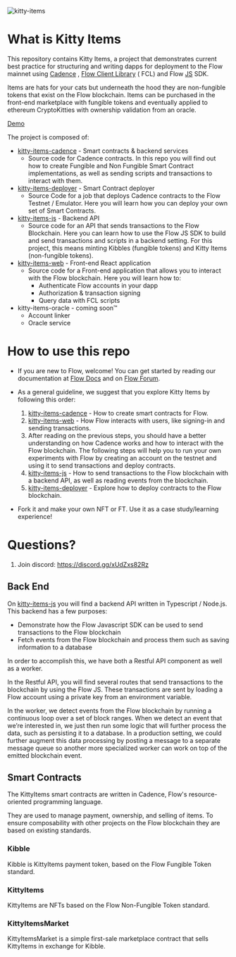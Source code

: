 ![kitty-items](https://user-images.githubusercontent.com/37638382/103047804-e0b7c080-4549-11eb-81a3-8abd8cb12809.png)

# What is Kitty Items

This repository contains Kitty Items, a project that demonstrates current best practice for structuring and writing
dapps for deployment to the Flow mainnet using  [Cadence](https://github.com/onflow/cadence)
, [Flow Client Library](https://github.com/onflow/flow-js-sdk/tree/master/packages/fclhttps://github.com/onflow/flow-js-sdk/tree/master/packages/fcl) (
FCL) and Flow [JS](https://github.com/onflow/flow-js-sdk) SDK.

Items are hats for your cats but underneath the hood they are non-fungible tokens that exist on the Flow blockchain.
Items can be purchased in the front-end marketplace with fungible tokens and eventually applied to ethereum
CryptoKitties with ownership validation from an oracle.

[Demo][dApp]

The project is composed of:

- [kitty-items-cadence][] - Smart contracts & backend services
    - Source code for Cadence contracts. In this repo you will find out how to create Fungible and Non Fungible Smart
      Contract implementations, as well as sending scripts and transactions to interact with them.
- [kitty-items-deployer][] - Smart Contract deployer
    - Source Code for a job that deploys Cadence contracts to the Flow Testnet / Emulator. Here you will learn how you
      can deploy your own set of Smart Contracts.
- [kitty-items-js][] - Backend API
    - Source code for an API that sends transactions to the Flow Blockchain. Here you can learn how to use the Flow JS
      SDK to build and send transactions and scripts in a backend setting. For this project, this means minting
      Kibbles (fungible tokens) and Kitty Items (non-fungible tokens).
- [kitty-items-web][] - Front-end React application
    - Source code for a Front-end application that allows you to interact with the Flow blockchain. Here you will learn
      how to:
        - Authenticate Flow accounts in your dapp
        - Authorization & transaction signing
        - Query data with FCL scripts
- kitty-items-oracle - coming soon:tm:
    - Account linker
    - Oracle service

# How to use this repo

- If you are new to Flow, welcome! You can get started by reading our documentation at [Flow Docs][] and
  on [Flow Forum][].

- As a general guideline, we suggest that you explore Kitty Items by following this order:
    1. [kitty-items-cadence][] - How to create smart contracts for Flow.
    1. [kitty-items-web][] - How Flow interacts with users, like signing-in and sending transactions.
    1. After reading on the previous steps, you should have a better understanding on how Cadence works and how to
       interact with the Flow blockchain. The following steps will help you to run your own experiments with Flow by
       creating an account on the testnet and using it to send transactions and deploy contracts.
    1. [kitty-items-js][] - How to send transactions to the Flow blockchain with a backend API, as well as reading
       events from the blockchain.
    1. [kitty-items-deployer][] - Explore how to deploy contracts to the Flow blockchain.

- Fork it and make your own NFT or FT. Use it as a case study/learning experience!

# Questions?

1. Join discord: https://discord.gg/xUdZxs82Rz

## Back End

On [kitty-items-js][] you will find a backend API written in Typescript / Node.js. This backend has a few purposes:

- Demonstrate how the Flow Javascript SDK can be used to send transactions to the Flow blockchain
- Fetch events from the Flow blockchain and process them such as saving information to a database

In order to accomplish this, we have both a Restful API component as well as a worker.

In the Restful API, you will find several routes that send transactions to the blockchain by using the Flow JS. These
transactions are sent by loading a Flow account using a private key from an environment variable.

In the worker, we detect events from the Flow blockchain by running a continuous loop over a set of block ranges. When
we detect an event that we’re interested in, we just then run some logic that will further process the data, such as
persisting it to a database. In a production setting, we could further augment this data processing by posting a message
to a separate message queue so another more specialized worker can work on top of the emitted blockchain event.

## Smart Contracts

The KittyItems smart contracts are written in Cadence, Flow's resource-oriented programming language.

They are used to manage payment, ownership, and selling of items. To ensure composability with other projects on the
Flow blockchain they are based on existing standards.

### Kibble

Kibble is KittyItems payment token, based on the Flow Fungible Token standard.

### KittyItems

KittyItems are NFTs based on the Flow Non-Fungible Token standard.

### KittyItemsMarket

KittyItemsMarket is a simple first-sale marketplace contract that sells KittyItems in exchange for Kibble.


[kitty-items]: https://github.com/onflow/kitty-items/tree/master/kitty-items-web

[kitty-items-js]: https://github.com/onflow/kitty-items/tree/master/kitty-items-js

[kitty-items-cadence]: https://github.com/onflow/kitty-items/tree/master/kitty-items-cadence

[kitty-items-deployer]: https://github.com/onflow/kitty-items/tree/master/kitty-items-deployer

[kitty-items-web]: https://github.com/onflow/kitty-items-web

[dApp]: https://kitty-items.on.fleek.co

[Flow Docs]: https://docs.onflow.org/

[Flow Forum]: https://forum.onflow.org/
